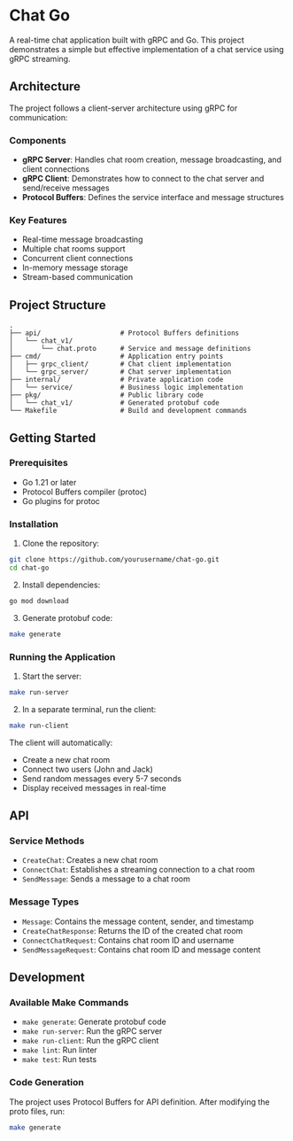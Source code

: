 # Chat Go

A real-time chat application built with gRPC and Go. This project demonstrates a simple but effective implementation of a chat service using gRPC streaming.

## Architecture

The project follows a client-server architecture using gRPC for communication:

### Components

- **gRPC Server**: Handles chat room creation, message broadcasting, and client connections
- **gRPC Client**: Demonstrates how to connect to the chat server and send/receive messages
- **Protocol Buffers**: Defines the service interface and message structures

### Key Features

- Real-time message broadcasting
- Multiple chat rooms support
- Concurrent client connections
- In-memory message storage
- Stream-based communication

## Project Structure

```
.
├── api/                    # Protocol Buffers definitions
│   └── chat_v1/
│       └── chat.proto      # Service and message definitions
├── cmd/                    # Application entry points
│   ├── grpc_client/        # Chat client implementation
│   └── grpc_server/        # Chat server implementation
├── internal/               # Private application code
│   └── service/            # Business logic implementation
├── pkg/                    # Public library code
│   └── chat_v1/            # Generated protobuf code
└── Makefile                # Build and development commands
```

## Getting Started

### Prerequisites

- Go 1.21 or later
- Protocol Buffers compiler (protoc)
- Go plugins for protoc

### Installation

1. Clone the repository:
```bash
git clone https://github.com/yourusername/chat-go.git
cd chat-go
```

2. Install dependencies:
```bash
go mod download
```

3. Generate protobuf code:
```bash
make generate
```

### Running the Application

1. Start the server:
```bash
make run-server
```

2. In a separate terminal, run the client:
```bash
make run-client
```

The client will automatically:
- Create a new chat room
- Connect two users (John and Jack)
- Send random messages every 5-7 seconds
- Display received messages in real-time

## API

### Service Methods

- `CreateChat`: Creates a new chat room
- `ConnectChat`: Establishes a streaming connection to a chat room
- `SendMessage`: Sends a message to a chat room

### Message Types

- `Message`: Contains the message content, sender, and timestamp
- `CreateChatResponse`: Returns the ID of the created chat room
- `ConnectChatRequest`: Contains chat room ID and username
- `SendMessageRequest`: Contains chat room ID and message content

## Development

### Available Make Commands

- `make generate`: Generate protobuf code
- `make run-server`: Run the gRPC server
- `make run-client`: Run the gRPC client
- `make lint`: Run linter
- `make test`: Run tests

### Code Generation

The project uses Protocol Buffers for API definition. After modifying the proto files, run:

```bash
make generate
```
